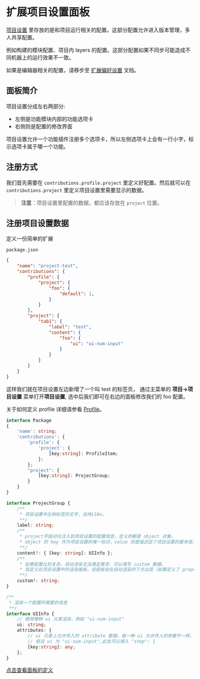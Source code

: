 # 扩展项目设置面板

[项目设置](../../editor/project/index.md) 里存放的是和项目运行相关的配置。这部分配置允许进入版本管理，多人共享配置。

例如构建的模块配置、项目内 layers 的配置。这部分配置如果不同步可能造成不同机器上的运行效果不一致。

如果是编辑器相关的配置，请移步至 [扩展偏好设置](./contributions-preferences.md) 文档。

## 面板简介

项目设置分成左右两部分:

- 左侧是功能模块内部的功能选项卡
- 右侧则是配置的修改界面

项目设置允许一个功能插件注册多个选项卡，所以左侧选项卡上会有一行小字，标示选项卡属于哪一个功能。

## 注册方式

我们首先需要在 `contributions.profile.project` 里定义好配置。然后就可以在 `contributions.project` 里定义项目设置里需要显示的数据。

> **注意**：项目设置里配置的数据，都应该存放在 `project` 位置。

## 注册项目设置数据

定义一份简单的扩展

`package.json`

```JSON
{
    "name": "project-test",
    "contributions": {
        "profile": {
            "project": {
                "foo": {
                    "default": 1,
                }
            }
        },        
        "project": {
            "tab1": {
                "label": "test",
                "content": {
                    "foo": {
                        "ui": "ui-num-input"
                    }
                }
            }
        }        
    }
}
```

这样我们就在项目设置左边新增了一个叫 test 的标签页，
通过主菜单的 **项目->项目设置** 菜单打开**项目设置**,
选中后我们即可在右边的面板修改我们的 foo 配置。

关于如何定义 profile 详细请参看 [Profile](./profile.md)。

```typescript
interface Package
{
    'name': string;
    'contributions': {
        'profile': {
            'project': {
                [key:string]: ProfileItem;
            };
        };
        "project": {
            [key:string]: ProjectGroup;
        }
    }
}

interface ProjectGroup {
    /**
     * 项目设置中左侧标签的文字，支持i18n。
     **/
    label: string;
    /**
     * project字段对应注入到项目设置的配置信息，定义的都是 object 对象。
     * object 的 key 作为项目设置的唯一标识，value 则是描述这个项目设置的基本信息。
     **/ 
    content?: { [key: string]: UIInfo };
    /**
     * 如果配置比较复杂，自动渲染无法满足需求，可以填写 custom 数据。
     * 自定义在项目设置中的渲染面板，该面板会在自动渲染的下方出现（如果定义了 properties）。
     **/ 
    custom?: string;
}

/**
 * 渲染一个配置所需要的信息
 **/ 
interface UIInfo {
    // 使用哪种 ui 元素渲染，例如 "ui-num-input"
    ui: string;
    attributes: {
        // ui 元素上允许传入的 attribute 数据，每一种 ui 允许传入的参数不一样，详细参考 ui-kit 章节
        // 假设 ui 为 "ui-num-input",此处可以填入 "step": 1
        [key:string]: any;
    };
}
```

[点击查看面板的定义](./panel-boot.md)
